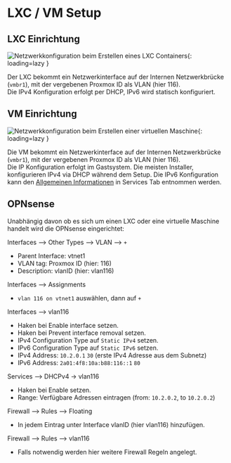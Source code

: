 # LXC / VM Setup
## LXC Einrichtung
![Netzwerkkonfiguration beim Erstellen eines LXC Containers](../img/faq/proxmox_lxc_network.png?raw=true){: loading=lazy }

Der LXC bekommt ein Netzwerkinterface auf der Internen Netzwerkbrücke (`vmbr1`), mit der vergebenen Proxmox ID als VLAN (hier 116).  
Die IPv4 Konfiguration erfolgt per DHCP, IPv6 wird statisch konfiguriert.

## VM Einrichtung
![Netzwerkkonfiguration beim Erstellen einer virtuellen Maschine](../img/faq/proxmox_vm_network.png?raw=true){: loading=lazy }

Die VM bekommt ein Netzwerkinterface auf der Internen Netzwerkbrücke (`vmbr1`), mit der vergebenen Proxmox ID als VLAN (hier 116).  
Die IP Konfiguration erfolgt im Gastsystem. Die meisten Installer, konfigurieren IPv4 via DHCP während dem Setup. Die IPv6 Konfiguration kann den [Allgemeinen Informationen](https://docs.secshell.net/de/2._Services/1_general/) in Services Tab entnommen werden.

## OPNsense
Unabhängig davon ob es sich um einen LXC oder eine virtuelle Maschine handelt wird die OPNsense eingerichtet:

Interfaces --> Other Types --> VLAN --> `+`

* Parent Interface: vtnet1
* VLAN tag: Proxmox ID (hier: 116)
* Description: vlanID (hier: vlan116)

Interfaces --> Assignments

* `vlan 116 on vtnet1` auswählen, dann auf `+`

Interfaces --> vlan116

* Haken bei Enable interface setzen.
* Haken bei Prevent interface removal setzen.
* IPv4 Configuration Type auf `Static IPv4` setzen.
* IPv6 Configuration Type auf `Static IPv6` setzen.
* IPv4 Address: `10.2.0.1` `30` (erste IPv4 Adresse aus dem Subnetz)
* IPv6 Address: `2a01:4f8:10a:b88:116::1` `80`

Services --> DHCPv4 -> vlan116

* Haken bei Enable setzen.
* Range: Verfügbare Adressen eintragen (from: `10.2.0.2`, to `10.2.0.2`)

Firewall --> Rules --> Floating

* In jedem Eintrag unter Interface vlanID (hier vlan116) hinzufügen.

Firewall --> Rules --> vlan116

* Falls notwendig werden hier weitere Firewall Regeln angelegt.
